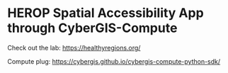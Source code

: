 # HEROP Spatial Accessibility App through CyberGIS-Compute

Check out the lab: https://healthyregions.org/

Compute plug: https://cybergis.github.io/cybergis-compute-python-sdk/
